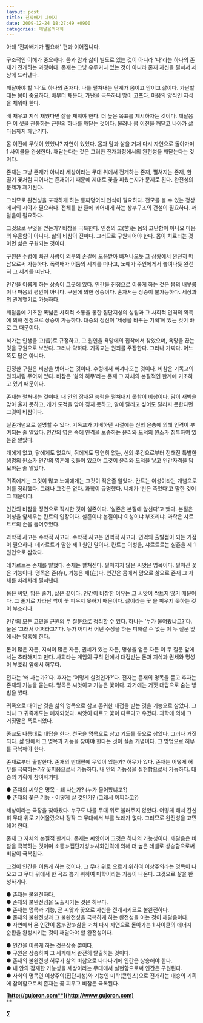 ```yaml
---
layout: post
title: 진짜배기 나머지
date: 2009-12-24 18:27:49 +0900
categories: 깨달음의대화
---
```

아래 '진짜배기가 필요해' 편과 이어집니다.  
  
구조적인 이해가 중요하다. 몸과 맘과 삶이 별도로 있는 것이 아니라 '나'라는 하나의 존재가 전개하는 과정이다. 존재는 그냥 우두커니 있는 것이 아니라 존재 자신을 펼쳐서 세상에 드러낸다.

깨달아야 할 ‘나’도 하나의 존재다. 나를 펼쳐내는 단계가 몸이고 맘이고 삶이다. 가난할 때는 몸이 중요하다. 배부터 채운다. 가난을 극복하니 맘이 고프다. 마음의 양식인 지식을 채워야 한다. 

배 채우고 지식 채웠다면 삶을 채워야 한다. 더 높은 목표를 제시하자는 것이다. 깨달음은 이 셋을 관통하는 근원의 하나를 깨닫는 것이다. 물러나 몸 이전을 깨닫고 나아가 삶 다음까지 깨닫기다.

몸 이전에 무엇이 있었나? 자연이 있었다. 몸과 맘과 삶을 거쳐 다시 자연으로 돌아가며 1 사이클을 완성한다. 깨닫는다는 것은 그러한 전개과정에서의 완전성을 깨닫는다는 것이다. 

존재는 그냥 존재가 아니라 세상이라는 무대 위에서 전개하는 존재, 펼쳐지는 존재, 한 떨기 꽃처럼 피어나는 존재이기 때문에 제대로 꽃을 피웠는지가 문제로 된다. 완전성의 문제가 제기된다.

그러므로 완전성을 포착하게 하는 통짜덩어리 인식이 필요하다. 전모를 볼 수 있는 정상에서의 시야가 필요하다. 전체를 한 줄에 꿰어내게 하는 상부구조의 건설이 필요하다. 깨달음이 필요하다.

그것으로 무엇을 얻는가? 비참을 극복한다. 인생의 고(苦)는 몸의 고단함이 아니요 마음의 우울함이 아니다. 삶의 비참이 진짜다. 그러므로 구원되어야 한다. 몸이 치료되는 것이면 삶은 구원되는 것이다. 

구원은 수렁에 빠진 사람이 외부의 손길에 도움받아 빠져나오듯 그 상황에서 완전히 떠남으로써 가능하다. 폭력배가 어둠의 세계를 떠나고, 노예가 주인에게서 놓여나듯 완전히 그 세계를 떠난다.

인간을 이롭게 하는 상승이 그곳에 있다. 인간을 진정으로 이롭게 하는 것은 몸의 배부름이나 마음의 평안이 아니다. 구원에 의한 상승이다. 혼자서는 상승이 불가능하다. 세상과의 관계맺기로 가능하다. 

깨달음에 기초한 폭넓은 사회적 소통을 통한 집단지성의 성립과 그 사회적 인격의 획득에 의해 진정으로 상승이 가능하다. 대승의 정신이 ‘세상을 바꾸는 기획’에 있는 것이 바로 그 때문이다. 

석가는 인생을 고(苦)로 규정하고, 그 원인을 욕망에의 집착에서 찾았으며, 욕망을 끊는 것을 구원으로 보았다. 그러나 약하다. 기독교는 원죄를 주장한다. 그러나 가짜다. 어느 쪽도 답은 아니다. 

진정한 구원은 비참을 벗어나는 것이다. 수렁에서 빠져나오는 것이다. 비참은 기독교의 원죄처럼 주어져 있다. 비참은 ‘삶의 허무’라는 존재 그 자체의 본질적인 한계에 기초하고 있기 때문이다. 

존재는 펼쳐내는 것이다. 내 안의 잠재된 능력을 펼쳐내지 못함이 비참이다. 닭이 새벽을 맞아 울지 못하고, 개가 도적을 맞아 짖지 못하고, 말이 달리고 싶어도 달리지 못한다면 그것이 비참이다.

실존개념으로 설명할 수 있다. 기독교가 지배하던 시절에는 신의 은총에 의해 인격이 부여되는 줄 알았다. 인간의 영혼 속에 인격을 보증하는 윤리와 도덕의 원소가 침투하여 있는줄 알았다.

개에게 없고, 닭에게도 없으며, 쥐에게도 당연히 없는, 신의 콧김으로부터 전해진 특별한 생명의 원소가 인간의 영혼에 깃들어 있으며 그것이 윤리와 도덕을 낳고 인간자격을 담보하는 줄 알았다. 

귀족에게는 그것이 많고 노예에게는 그것이 적은줄 알았다. 칸트는 이성이라는 개념으로 이를 정리했다. 그러나 그것은 없다. 과학이 규명했다. 니체가 ‘신은 죽었다’고 말한 것이 그 때문이다. 

인간의 비참을 정면으로 직시한 것이 실존이다. ‘실존은 본질에 앞선다’고 했다. 본질은 이성을 앞세우는 칸트의 입장이다. 실존이냐 본질이냐 이성이냐 부조리냐. 과학은 샤르트르의 손을 들어주었다. 

과학적 사고는 수학적 사고다. 수학적 사고는 연역적 사고다. 연역의 출발점이 되는 기점이 필요하다. 데카르트가 말한 제 1 원인 말이다. 칸트는 이성을, 샤르트르는 실존을 제 1 원인으로 삼았다.

데카르트는 존재를 말했다. 존재는 펼쳐진다. 펼쳐지지 않은 씨앗은 명목이다. 펼쳐진 꽃은 기능이다. 명목은 존(存), 기능은 재(在)다. 인간은 몸에서 맘으로 삶으로 존재 그 자체를 차례차례 펼쳐낸다. 

몸은 씨앗, 맘은 줄기, 삶은 꽃이다. 인간이 비참한 이유는 그 씨앗이 싹트지 않기 때문이다. 그 줄기로 자라난 싹이 꽃 피우지 못하기 때문이다. 삶이라는 꽃 을 피우지 못하는 것이 부조리다. 

인간의 모든 고민을 근원의 두 질문으로 정리할 수 있다. 하나는 ‘누가 물어봤냐고?’다. 둘은 ‘그래서 어쩌라고?’다. 누가 어디서 어떤 주장을 하든 피해갈 수 없는 이 두 질문 앞에서는 당혹해 한다.

돈이 많은 자든, 지식이 많은 자든, 권세가 있는 자든, 명성을 얻은 자든 이 두 질문 앞에서는 초라해지고 만다. 사회라는 게임의 규칙 안에서 대접받는 돈과 지식과 권세와 명성이 부조리 앞에서 허무다.

전자는 ‘왜 사는가?’다. 후자는 ‘어떻게 살것인가?’다. 전자는 존재의 명목을 묻고 후자는 존재의 기능을 묻는다. 명목은 씨앗이고 기능은 꽃이다. 과거에는 거짓 대답으로 숨는 방법을 썼다.

귀족으로 태어난 것을 삶의 명목으로 삼고 존귀한 대접을 받는 것을 기능으로 삼았다. 그러나 그 귀족제도는 폐지되었다. 씨앗이 다르고 꽃이 다르다고 우겼다. 과학에 의해 그 거짓말은 폭로되었다.

종교도 나름대로 대답을 한다. 천국을 명목으로 삼고 기도를 꽃으로 삼았다. 그러나 거짓되다. 삶 안에서 그 명목과 기능을 찾아야 한다는 것이 실존 개념이다. 그 방법으로 허무를 극복해야 한다.

존재로부터 출발한다. 존재의 반대편에 무엇이 있는가? 허무가 있다. 존재는 어떻게 허무를 극복하는가? 꽃피움으로써 가능하다. 내 안의 가능성을 실현함으로써 가능하다. 대승의 기획에 참여하기다.

● 존재의 씨앗은 명목 - 왜 사는가? (누가 물어봤냐고?)  
● 존재의 꽃은 기능 - 어떻게 살 것인가? (그래서 어쩌라고?)

세상이라는 극장을 찾아왔다. 누구도 나를 무대 위로 불러주지 않았다. 어떻게 해서 간신히 무대 위로 기어올랐으나 정작 그 무대에서 부를 노래가 없다. 그러므로 완전성을 고민해야 한다.

존재 그 자체의 본질적 한계다. 존재는 씨앗이며 그것은 하나의 가능성이다. 깨달음은 비참을 극복하는 것이며 소통≫집단지성≫사회인격에 의해 더 높은 레벨로 상승함으로써 비참이 극복된다.

그것이 인간을 이롭게 하는 것이다. 그 무대 위로 오르기 위하여 이상주의라는 명목이 나오고 그 무대 위에서 한 곡조 뽑기 위하여 미학이라는 기능이 나온다. 그것으로 삶을 완성하기다.

● 존재는 불완전하다.  
● 존재의 불완전성을 노출시키는 것은 허무다.  
● 존재는 명목과 기능, 곧 씨앗과 꽃으로 자신을 전개시키므로 불완전하다.  
● 존재의 불완전성과 그 불완전성을 극복하게 하는 완전성을 아는 것이 깨달음이다.  
● 자연에서 온 인간이 몸≫맘≫삶을 거쳐 다시 자연으로 돌아가는 1 사이클의 에너지 순환을 완성시키는 것이 깨달아야 할 완전성이다. 

● 인간을 이롭게 하는 것은상승 뿐이다.   
● 구원은 상승하여 그 세계에서 완전히 탈출하는 것이다.   
● 존재의 불완전성 허무가 삶의 비참으로 나타나기에 인간은 상승해야 한다.   
● 내 안의 잠재한 가능성을 세상이라는 무대에서 실현함으로써 인간은 구원된다.  
● 사회의 명목인 이상주의(집단지성)와 기능인 미학(콘텐츠)으로 전개하는 대승의 기획에 참여함으로써 존재는 꽃 피우고 비참은 극복된다.  


[**http://gujoron.com**](http://www.gujoron.com)**  
** 

**∑**